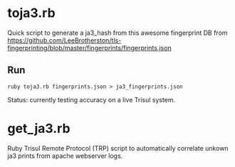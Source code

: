 toja3.rb
=====

Quick script to generate a ja3_hash from this awesome fingerprint DB from https://github.com/LeeBrotherston/tls-fingerprinting/blob/master/fingerprints/fingerprints.json


Run
---

````
ruby toja3.rb fingerprints.json > ja3_fingerprints.json
````


Status: currently testing accuracy on a  live Trisul system.  


get_ja3.rb
===========

Ruby Trisul Remote Protocol (TRP) script to automatically correlate unkown ja3 prints from apache webserver logs.


